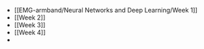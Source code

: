 - [[EMG-armband/Neural Networks and Deep Learning/Week 1]]
- [[Week 2]]
- [[Week 3]]
- [[Week 4]]
- 